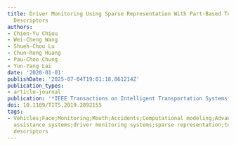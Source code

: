 ```yaml
---
title: Driver Monitoring Using Sparse Representation With Part-Based Temporal Face
  Descriptors
authors:
- Chien-Yu Chiou
- Wei-Cheng Wang
- Shueh-Chou Lu
- Chun-Rong Huang
- Pau-Choo Chung
- Yun-Yang Lai
date: '2020-01-01'
publishDate: '2025-07-04T19:01:18.861214Z'
publication_types:
- article-journal
publication: '*IEEE Transactions on Intelligent Transportation Systems*'
doi: 10.1109/TITS.2019.2892155
tags:
- Vehicles;Face;Monitoring;Mouth;Accidents;Computational modeling;Advanced driver
  assistance systems;driver monitoring systems;sparse representation;temporal face
  descriptors
---
```

